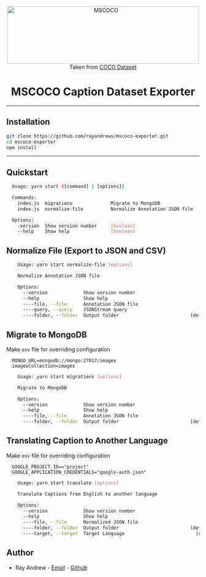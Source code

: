 <p align="center">
  <img height="150" width="500" src="http://cocodataset.org/images/coco-logo.png" alt="MSCOCO" />
  <br>
    Taken from <a href="http://cocodataset.org">COCO Dataset</a>
  <br>
</p>

<h1 align="center">
  MSCOCO Caption Dataset Exporter
  <br>
</h1>

---

## Installation

```bash
git clone https://github.com/rayandrews/mscoco-exporter.git
cd mscoco-exporter
npm install
```

---

## Quickstart

```bash
  Usage: yarn start ([command] | [options])

  Commands:
    index.js  migrations              Migrate to MongoDB
    index.js  normalize-file          Normalize Annotation JSON file

  Options:
    -version  Show version number     [boolean]
    --help    Show help               [boolean]
```

## Normalize File (Export to JSON and CSV)

```bash
    Usage: yarn start normalize-file [options]

    Normalize Annotation JSON file

    Options:
      --version             Show version number                            [boolean]
      --help                Show help                                      [boolean]
      ----file, --file      Annotation JSON file                          [required]
      ----query, --query    JSONStream query                          [default: "*"]
      ----folder, --folder  Output folder                          [default: "data"]
```

## Migrate to MongoDB

Make `env` file for overriding configuration

```
  MONGO_URL=mongodb://mongo:27017/images
  imagesCollection=images
```

```bash
    Usage: yarn start migrations [options]

    Migrate to MongoDB

    Options:
      --version             Show version number                            [boolean]
      --help                Show help                                      [boolean]
      ----file, --file      Annotation JSON file                       [default: ""]
      ----folder, --folder  Output folder                          [default: "data"]
```

## Translating Caption to Another Language

Make `env` file for overriding configuration

```
  GOOGLE_PROJECT_ID=="project"
  GOOGLE_APPLICATION_CREDENTIALS="google-auth.json"
```

```bash
    Usage: yarn start translate [options]

    Translate Captions from English to another language

    Options:
      --version             Show version number                            [boolean]
      --help                Show help                                      [boolean]
      ----file, --file      Normalized JSON file                       [default: ""]
      ----folder, --folder  Output folder                          [default: "data"]
      ----target, --target  Target Language                          [default: "id"]
```

## Author

- Ray Andrew - [Email](raydreww@gmail.com) - [Github](https://github.com/rayandrews)
